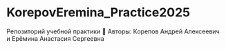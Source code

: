 # KorepovEremina_Practice2025
Репозиторий учебной практики 📂 Авторы: Корепов Андрей Алексеевич и Ерёмина Анастасия Сергеевна
